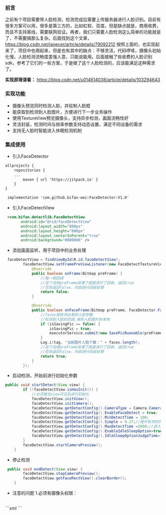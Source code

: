 ### 前言
之前有个项目需要带人脸检测，检测完成后需要上传服务器进行人脸识别。目前有很多方案可以用，很多是第三方的，比如虹软、百度。但是缺点就是，商用收费，而且不支持离线，需要联网验证。再者，我们只需要人脸检测这么简单的功能就是了，不需要搞那么复杂。后面找到这个文章，https://blog.csdn.net/janecer/article/details/79092212    按照上面的，也实现起来了，项目中也用起来，但是也有其中的缺点：不够灵活，代码啰嗦，摄像头初始化慢，人脸检测流畅度差强人意，只能说能用。后面接触了些收费的人脸识别sdk，参考了它们的一些方案，于是做了这个人脸检测的，应该能满足这种需求了。

**实现原理请看：**  https://blog.csdn.net/u014614038/article/details/103294643

### 实现功能
- 摄像头预览同时检测人脸，并绘制人脸框
- 能获取到检测到人脸图片，方便进行下一步业务操作
- 使用TextureView预览摄像头，支持异步检测，画面流畅性好
- 灵活封装，检测时间与频率参数支持动态设置，满足不同设备的需求
- 支持无人脸时智能进入休眠检测机制

### 集成使用
- 引入FaceDetector
```xml
allprojects {
    repositories {
    ...
        maven { url 'https://jitpack.io' }
    }
}

 implementation 'com.github.bifan-wei:FaceDetector:V1.0'

```

- 引入FaceDetectView
 ```xml
  <com.bifan.detectlib.FaceDetectView
        android:id="@+id/faceDetectView"
        android:layout_width="800px"
        android:layout_height="800px"
        android:layout_centerInParent="true"
        android:background="#000000" />
```
- 添加画面监听，用于项目中的业务处理
```java
 faceDetectView = findViewById(R.id.faceDetectView);
        faceDetectView.setFramePreViewListener(new FaceDetectTextureView.IFramePreViewListener() {
            @Override
            public boolean onFrame(Bitmap preFrame) {
                //每一帧回调
                //这个这帧preFrame处理了就是进行了回收，返回true
                //否则返回false，内部进行回收处理
                return false;
            }

            @Override
            public boolean onFaceFrame(Bitmap preFrame, FaceDetector.Face[] faces) {
                //faces是检测出来的人脸参数
                //检测到人脸的回调,保存人脸图片到本地
                if (isSavingPic == false) {
                    isSavingPic = true;
                    executorService.submit(new SavePicRunnable(preFrame));
                }
                Log.i(tag, "当前图片人脸个数：" + faces.length);
                //这个这帧preFrame处理了就是进行了回收，返回true
                //否则返回false，内部进行回收处理
                return true;
            }
        });
   ```
- 启动检测，开始前进行初始化参数
```java
public void startDetect(View view) {
        if (!faceDetectView.isHasInit()) {
            //必须是在view可见后进行初始化
            faceDetectView.initView();
            faceDetectView.initCamera();
            faceDetectView.getDetectConfig().CameraType = Camera.CameraInfo.CAMERA_FACING_FRONT;
            faceDetectView.getDetectConfig().EnableFaceDetect = true;
            faceDetectView.getDetectConfig().MinDetectTime = 100;
            faceDetectView.getDetectConfig().Simple = 0.2f;//图片检测时的压缩取样率，0~1，越小检测越流畅
            faceDetectView.getDetectConfig().MaxDetectTime =2000;//进入智能休眠检测，以2秒一次的这个速度检测
            faceDetectView.getDetectConfig().EnableIdleSleepOption=true;//启用智能休眠检测机制
            faceDetectView.getDetectConfig().IdleSleepOptionJudgeTime=1000*10;//1分钟内没有检测到人脸，进入智能休眠检测
        }
        faceDetectView.startCameraPreview();
    }
```
- 停止检测
```java
 public void endDetect(View view) {
        faceDetectView.stopCameraPreview();
        faceDetectView.getFaceRectView().clearBorder();
    }
```
- 注意的问题
1.必须有摄像头权限：
</br>
 ```xml
 <uses-permission android:name="android.permission.CAMERA"/>
 ```
